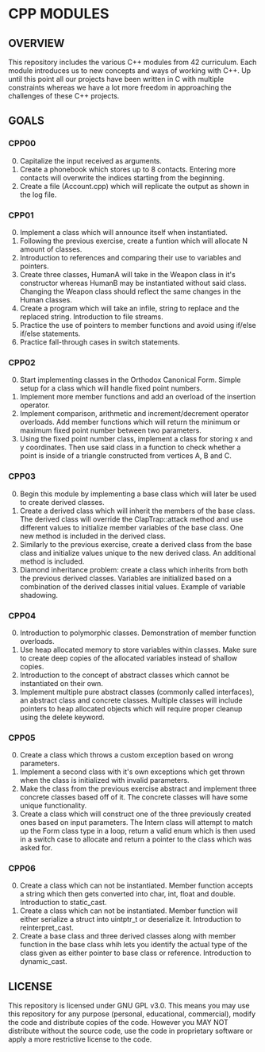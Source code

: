 # CPP MODULES

## OVERVIEW

This repository includes the various C++ modules from 42 curriculum. Each module introduces us to new concepts and ways of working with C++.
Up until this point all our projects have been written in C with multiple constraints whereas we have a lot more freedom in approaching the challenges of these C++ projects.

## GOALS
### CPP00
0. Capitalize the input received as arguments.
1. Create a phonebook which stores up to 8 contacts. Entering more contacts will overwrite the indices starting from the beginning.
2. Create a file (Account.cpp) which will replicate the output as shown in the log file.

### CPP01
0. Implement a class which will announce itself when instantiated.
1. Following the previous exercise, create a funtion which will allocate N amount of classes.
2. Introduction to references and comparing their use to variables and pointers.
3. Create three classes, HumanA will take in the Weapon class in it's constructor whereas HumanB may be instantiated without said class. Changing the Weapon class should reflect the same changes in the Human classes.
4. Create a program which will take an infile, string to replace and the replaced string. Introduction to file streams.
5. Practice the use of pointers to member functions and avoid using if/else if/else statements.
6. Practice fall-through cases in switch statements.

### CPP02
0. Start implementing classes in the Orthodox Canonical Form. Simple setup for a class which will handle fixed point numbers.
1. Implement more member functions and add an overload of the insertion operator.
2. Implement comparison, arithmetic and increment/decrement operator overloads. Add member functions which will return the minimum or maximum fixed point number between two parameters.
3. Using the fixed point number class, implement a class for storing x and y coordinates. Then use said class in a function to check whether a point is inside of a triangle constructed from vertices A, B and C.

### CPP03
0. Begin this module by implementing a base class which will later be used to create derived classes.
1. Create a derived class which will inherit the members of the base class. The derived class will override the ClapTrap::attack method and use different values to initialize member variables of the base class. One new method is included in the derived class.
2. Similarly to the previous exercise, create a derived class from the base class and initialize values unique to the new derived class. An additional method is included.
3. Diamond inheritance problem: create a class which inherits from both the previous derived classes. Variables are initialized based on a combination of the derived classes initial values. Example of variable shadowing.

### CPP04
0. Introduction to polymorphic classes. Demonstration of member function overloads.
1. Use heap allocated memory to store variables within classes. Make sure to create deep copies of the allocated variables instead of shallow copies.
2. Introduction to the concept of abstract classes which cannot be instantiated on their own.
3. Implement multiple pure abstract classes (commonly called interfaces), an abstract class and concrete classes. Multiple classes will include pointers to heap allocated objects which will require proper cleanup using the delete keyword.

### CPP05
0. Create a class which throws a custom exception based on wrong parameters.
1. Implement a second class with it's own exceptions which get thrown when
the class is initialized with invalid parameters.
2. Make the class from the previous exercise abstract and implement three concrete classes based off of it. The concrete classes will have some unique functionality.
3. Create a class which will construct one of the three previously created ones based on input parameters. The Intern class will attempt to match up the Form class type in a loop, return a valid enum which is then used in a switch case to allocate and return a pointer to the class which was asked for.

### CPP06
0. Create a class which can not be instantiated. Member function accepts a string which then gets converted into char, int, float and double. Introduction to static_cast.
1. Create a class which can not be instantiated. Member function will either serialize a struct into uintptr_t or deserialize it. Introduction to reinterpret_cast.
2. Create a base class and three derived classes along with member function in the base class whih lets you identify the actual type of the class given as either pointer to base class or reference. Introduction to dynamic_cast.

## LICENSE

This repository is licensed under GNU GPL v3.0.
This means you may use this repository for any purpose (personal, educational, commercial), modify the code and distribute copies of the code.
However you MAY NOT distribute without the source code, use the code in proprietary software or apply a more restrictive license to the code.
